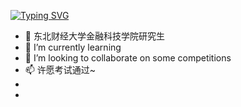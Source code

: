 


[![Typing SVG](https://readme-typing-svg.demolab.com/?lines=Welcome+to+my+github+profile)](https://git.io/typing-svg)
- 🔭 东北财经大学金融科技学院研究生
- 🌱 I’m currently learning
- 👯 I’m looking to collaborate on some competitions
- 📫 许愿考试通过~
-  
-
  
